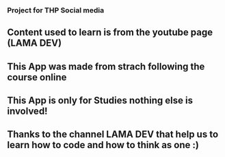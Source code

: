 ### Project for THP Social media
## Content used to learn is from the youtube page (LAMA DEV)
## This App was made from strach following the course online
## This App is only for Studies nothing else is involved!
## Thanks to the channel LAMA DEV that help us to learn how to code and how to think as one :)
